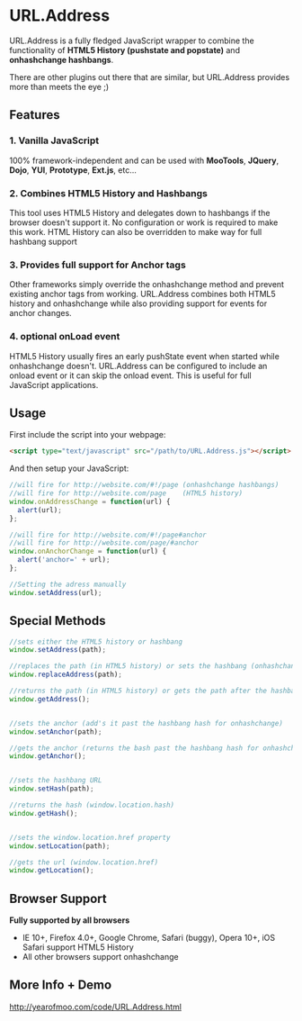 # URL.Address

URL.Address is a fully fledged JavaScript wrapper to combine the functionality of **HTML5 History (pushstate and popstate)** and **onhashchange hashbangs**.

There are other plugins out there that are similar, but URL.Address provides more than meets the eye ;)

## Features

### 1. Vanilla JavaScript

100% framework-independent and can be used with **MooTools**, **JQuery**, **Dojo**, **YUI**, **Prototype**, **Ext.js**, etc...

### 2. Combines HTML5 History and Hashbangs

This tool uses HTML5 History and delegates down to hashbangs if the browser doesn't support it. No configuration or work is required to make this work. HTML History can also be overridden to make way for full hashbang support

### 3. Provides full support for Anchor tags

Other frameworks simply override the onhashchange method and prevent existing anchor tags from working. URL.Address combines both HTML5 history and onhashchange while also providing support for events for anchor changes.

### 4. optional onLoad event

HTML5 History usually fires an early pushState event when started while onhashchange doesn't. URL.Address can be configured to include an onload event or it can skip the onload event. This is useful for full JavaScript applications.


## Usage

First include the script into your webpage:

```html
<script type="text/javascript" src="/path/to/URL.Address.js"></script>
```

And then setup your JavaScript:

```javascript
//will fire for http://website.com/#!/page (onhashchange hashbangs)
//will fire for http://website.com/page    (HTML5 history)
window.onAddressChange = function(url) {
  alert(url);
};

//will fire for http://website.com/#!/page#anchor
//will fire for http://website.com/page/#anchor
window.onAnchorChange = function(url) {
  alert('anchor=' + url);
};

//Setting the adress manually
window.setAddress(url);
```

## Special Methods

```javascript
//sets either the HTML5 history or hashbang
window.setAddress(path);

//replaces the path (in HTML5 history) or sets the hashbang (onhashchange)
window.replaceAddress(path);

//returns the path (in HTML5 history) or gets the path after the hashbang (onhashchange)
window.getAddress();


//sets the anchor (add's it past the hashbang hash for onhashchange)
window.setAnchor(path);

//gets the anchor (returns the bash past the hashbang hash for onhashchange)
window.getAnchor();


//sets the hashbang URL
window.setHash(path);

//returns the hash (window.location.hash)
window.getHash();


//sets the window.location.href property
window.setLocation(path);

//gets the url (window.location.href)
window.getLocation();
```

## Browser Support

**Fully supported by all browsers**

- IE 10+, Firefox 4.0+, Google Chrome, Safari (buggy), Opera 10+, iOS Safari support HTML5 History
- All other browsers support onhashchange


## More Info + Demo

http://yearofmoo.com/code/URL.Address.html
